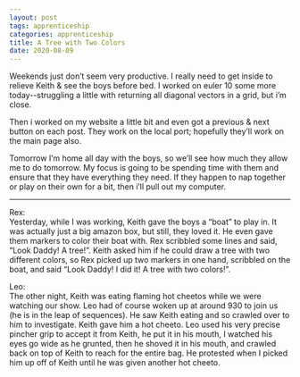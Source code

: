 ```yaml
---
layout: post 
tags: apprenticeship
categories: apprenticeship
title: A Tree with Two Colors
date: 2020-08-09
---
```


Weekends just don’t seem very productive.  I really need to get inside to relieve Keith & see the boys before bed.  I worked on euler 10 some more today--struggling a little with returning all diagonal vectors in a grid, but i’m close.

Then i worked on my website a little bit and even got a previous & next button on each post.  They work on the local port; hopefully they’ll work on the main page also.  

Tomorrow I’m home all day with the boys, so we’ll see how much they allow me to do tomorrow. My focus is going to be spending time with them and ensure that they have everything they need.  If they happen to nap together or play on their own for a bit, then i’ll pull out my computer.

***
Rex:  
Yesterday, while I was working, Keith gave the boys a “boat” to play in.  It was actually just a big amazon box, but still, they loved it.  He even gave them markers to color their boat with.  Rex scribbled some lines and said, “Look Daddy!  A tree!”.  Keith asked him if he could draw a tree with two different colors, so Rex picked up two markers in one hand, scribbled on the boat, and said “Look Daddy!  I did it!  A tree with two colors!”.  

Leo:  
The other night, Keith was eating flaming hot cheetos while we were watching our show.  Leo had of course woken up at around 930 to join us (he is in the leap of sequences).  He saw Keith eating and so crawled over to him to investigate.  Keith gave him a hot cheeto.  Leo used his very precise pincher grip to accept it from Keith, he put it in his mouth, I watched his eyes go wide as he grunted, then he shoved it in his mouth, and crawled back on top of Keith to reach for the entire bag.  He protested when I picked him up off of Keith until he was given another hot cheeto.  
